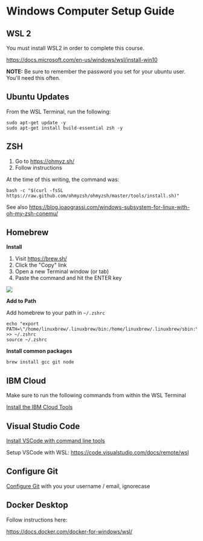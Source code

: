 # Windows Computer Setup Guide

## WSL 2

You must install WSL2 in order to complete this course.

https://docs.microsoft.com/en-us/windows/wsl/install-win10

**NOTE:** Be sure to remember the password you set for your ubuntu user. You'll need this often.

## Ubuntu Updates

From the WSL Terminal, run the following:

```
sudo apt-get update -y
sudo apt-get install build-essential zsh -y
```

## ZSH

1. Go to https://ohmyz.sh/
1. Follow instructions

At the time of this writing, the command was:

```
bash -c "$(curl -fsSL https://raw.github.com/ohmyzsh/ohmyzsh/master/tools/install.sh)"
```

See also https://blog.joaograssi.com/windows-subsystem-for-linux-with-oh-my-zsh-conemu/

## Homebrew

**Install**

1. Visit https://brew.sh/
1. Click the "Copy" link
1. Open a new Terminal window (or tab)
1. Paste the command and hit the ENTER key

![](../img/homebrew.png)

**Add to Path**

Add homebrew to your path in `~/.zshrc`

```
echo "export PATH=\"/home/linuxbrew/.linuxbrew/bin:/home/linuxbrew/.linuxbrew/sbin:\$PATH\"" >> ~/.zshrc
source ~/.zshrc
```

**Install common packages**

```
brew install gcc git node
```

## IBM Cloud

Make sure to run the following commands from within the WSL Terminal

[Install the IBM Cloud Tools](./ibmcloud.md)

## Visual Studio Code

[Install VSCode with command line tools](./visual-studio-code.md)

Setup VSCode with WSL: https://code.visualstudio.com/docs/remote/wsl

## Configure Git

[Configure Git](../git/README.md) with you your username / email, ignorecase

## Docker Desktop

Follow instructions here:

https://docs.docker.com/docker-for-windows/wsl/
